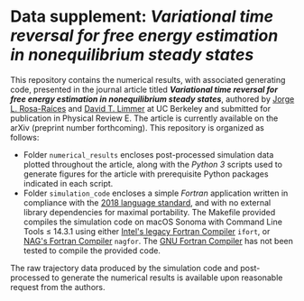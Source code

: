 # Data supplement: _Variational time reversal for free energy estimation in nonequilibrium steady states_
This repository contains the numerical results, with associated generating code, presented in the journal article titled ___Variational time reversal for free energy estimation in nonequilibrium steady states___, authored by [Jorge L. Rosa-Raíces](mailto:jrosaraices@berkeley.edu) and [David T. Limmer](mailto:dlimmer@berkeley.edu) at UC Berkeley and submitted for publication in Physical Review E.  The article is currently available on the arXiv (preprint number forthcoming).  This repository is organized as follows:

- Folder `numerical_results` encloses post-processed simulation data plotted throughout the article, along with the _Python 3_ scripts used to generate figures for the article with prerequisite Python packages indicated in each script.
- Folder `simulation_code` encloses a simple _Fortran_ application written in compliance with the [2018 language standard](https://wg5-fortran.org/f2018.html), and with no external library dependencies for maximal portability.  The Makefile provided compiles the simulation code on macOS Sonoma with Command Line Tools ≤ 14.3.1 using either [Intel's legacy Fortran Compiler](https://www.intel.com/content/www/us/en/developer/tools/oneapi/fortran-compiler.html) `ifort`, or [NAG's Fortran Compiler](https://nag.com/fortran-compiler/) `nagfor`.  The [GNU Fortran Compiler](https://gcc.gnu.org/fortran/) has not been tested to compile the provided code.

The raw trajectory data produced by the simulation code and post-processed to generate the numerical results is available upon reasonable request from the authors. <!--Input files are provided to generate the same data, together with processing scripts, are included together with the processed data files.-->
